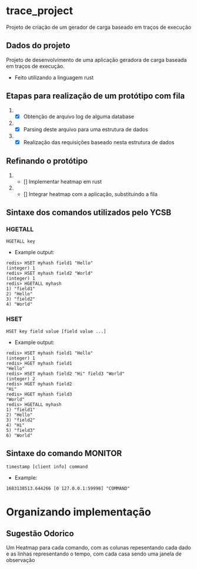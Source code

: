 # trace_project
Projeto de criação de um gerador de carga baseado em traços de execução

## Dados do projeto

Projeto de desenvolvimento de uma aplicação geradora de carga baseada em traços de execução.

- Feito utilizando a linguagem rust

## Etapas para realização de um protótipo com fila

1. - [x] Obtenção de arquivo log de alguma database
2. - [x] Parsing deste arquivo para uma estrutura de dados
3. - [x] Realização das requisições baseado nesta estrutura de dados

## Refinando o protótipo

1. - [] Implementar heatmap em rust
2. - [] Integrar heatmap com a aplicação, substituindo a fila

## Sintaxe dos comandos utilizados pelo YCSB

### HGETALL
```
HGETALL key
```
- Example output:
```
redis> HSET myhash field1 "Hello"
(integer) 1
redis> HSET myhash field2 "World"
(integer) 1
redis> HGETALL myhash
1) "field1"
2) "Hello"
3) "field2"
4) "World"
```

### HSET
```
HSET key field value [field value ...]
```
- Example output:
```
redis> HSET myhash field1 "Hello"
(integer) 1
redis> HGET myhash field1
"Hello"
redis> HSET myhash field2 "Hi" field3 "World"
(integer) 2
redis> HGET myhash field2
"Hi"
redis> HGET myhash field3
"World"
redis> HGETALL myhash
1) "field1"
2) "Hello"
3) "field2"
4) "Hi"
5) "field3"
6) "World"
```

## Sintaxe do comando MONITOR

```
timestamp [client info] command
```
- Example:
```
1683138513.644266 [0 127.0.0.1:59998] "COMMAND" 
```

# Organizando implementação

## Sugestão Odorico

Um Heatmap para cada comando, com as colunas repesentando cada dado e as linhas representando o tempo, com cada casa sendo uma janela de observação
